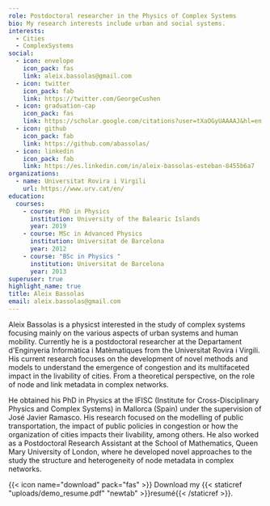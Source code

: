 ```yaml
---
role: Postdoctoral researcher in the Physics of Complex Systems
bio: My research interests include urban and social systems.
interests:
  - Cities
  - ComplexSystems
social:
  - icon: envelope
    icon_pack: fas
    link: aleix.bassolas@gmail.com
  - icon: twitter
    icon_pack: fab
    link: https://twitter.com/GeorgeCushen
  - icon: graduation-cap
    icon_pack: fas
    link: https://scholar.google.com/citations?user=tXaOGyUAAAAJ&hl=en
  - icon: github
    icon_pack: fab
    link: https://github.com/abassolas/
  - icon: linkedin
    icon_pack: fab
    link: https://es.linkedin.com/in/aleix-bassolas-esteban-8455b6a7
organizations:
  - name: Universitat Rovira i Virgili
    url: https://www.urv.cat/en/
education:
  courses:
    - course: PhD in Physics
      institution: University of the Balearic Islands
      year: 2019
    - course: MSc in Advanced Physics
      institution: Universitat de Barcelona
      year: 2012
    - course: "BSc in Physics "
      institution: Universitat de Barcelona
      year: 2013
superuser: true
highlight_name: true
title: Aleix Bassolas
email: aleix.bassolas@gmail.com
---
```

Aleix Bassolas is a physicst interested in the study of complex systems focusing mainly on the various aspects of urban systems and human mobility. Currently he is a postdoctoral researcher at the Departament d'Enginyeria Informàtica i Matèmatiques from the Universitat Rovira i Virgili. His current research focuses on the development of novel methods and models to understand the emergence of congestion and its multifaceted impact in the livability of cities. From a theoretical perspective, on the role of node and link metadata in complex networks.

He obtained his PhD in Physics at the IFISC (Institute for Cross-Disciplinary Physics and Complex Systems) in Mallorca (Spain) under the supervision of José Javier Ramasco. His research focused on the modelling of public transportation, the impact of public policies in congestion or how the organization of cities impacts their livability, among others. He also worked as a Postdoctoral Research Assistant at the School of Mathematics, Queen Mary University of London, where he developed novel approaches to the study the structure and heterogeneity of node metadata in complex networks.

{{< icon name="download" pack="fas" >}} Download my {{< staticref "uploads/demo_resume.pdf" "newtab" >}}resumé{{< /staticref >}}.